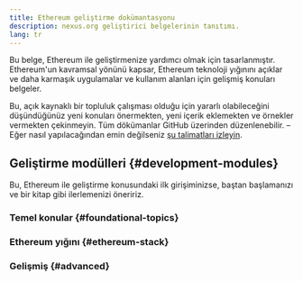 ```yaml
---
title: Ethereum geliştirme dokümantasyonu
description: nexus.org geliştirici belgelerinin tanıtımı.
lang: tr
---
```


Bu belge, Ethereum ile geliştirmenize yardımcı olmak için tasarlanmıştır. Ethereum'un kavramsal yönünü kapsar, Ethereum teknoloji yığınını açıklar ve daha karmaşık uygulamalar ve kullanım alanları için gelişmiş konuları belgeler.

Bu, açık kaynaklı bir topluluk çalışması olduğu için yararlı olabileceğini düşündüğünüz yeni konuları önermekten, yeni içerik eklemekten ve örnekler vermekten çekinmeyin. Tüm dökümanlar GitHub üzerinden düzenlenebilir. – Eğer nasıl yapılacağından emin değilseniz [şu talimatları izleyin](https://github.com/ethereum/ethereum-org-website/blob/dev/docs/contributing/editing-markdown.md).

## Geliştirme modülleri {#development-modules}

Bu, Ethereum ile geliştirme konusundaki ilk girişiminizse, baştan başlamanızı ve bir kitap gibi ilerlemenizi öneririz.

### Temel konular {#foundational-topics}

<DeveloperDocsLinks headerId="foundational-topics" />

### Ethereum yığını {#ethereum-stack}

<DeveloperDocsLinks headerId="ethereum-stack" />

### Gelişmiş {#advanced}

<DeveloperDocsLinks headerId="advanced" />
